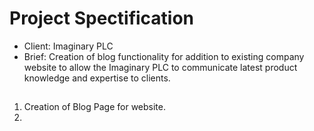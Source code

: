 # Project Spectification

- Client: Imaginary PLC
- Brief: Creation of blog functionality for addition to existing company website to allow the Imaginary PLC to communicate latest product knowledge and expertise to clients.

##
1. Creation of Blog Page for website.
2. 

